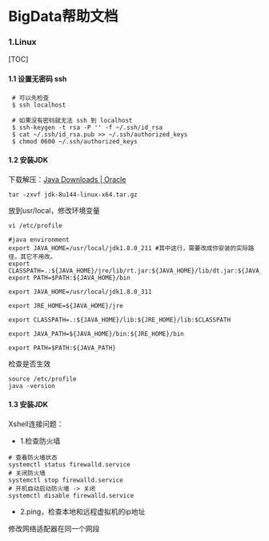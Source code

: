 # BigData帮助文档

### 1.Linux

[TOC]

#### 1.1 设置无密码 ssh

```shell
 # 可以先检查
 $ ssh localhost

 # 如果没有密码就无法 ssh 到 localhost
 $ ssh-keygen -t rsa -P '' -f ~/.ssh/id_rsa
 $ cat ~/.ssh/id_rsa.pub >> ~/.ssh/authorized_keys
 $ chmod 0600 ~/.ssh/authorized_keys
```

#### 1.2 安装JDK

下载解压：[Java Downloads | Oracle](https://www.oracle.com/java/technologies/downloads/)

```she
tar -zxvf jdk-8u144-linux-x64.tar.gz
```

放到usr/local，修改环境变量

```shell
vi /etc/profile
```

```shell
#java environment
export JAVA_HOME=/usr/local/jdk1.8.0_211 #其中这行，需要改成你安装的实际路径，其它不用改。
export CLASSPATH=.:${JAVA_HOME}/jre/lib/rt.jar:${JAVA_HOME}/lib/dt.jar:${JAVA_HOME}/lib/tools.jar
export PATH=$PATH:${JAVA_HOME}/bin

export JAVA_HOME=/usr/local/jdk1.8.0_311

export JRE_HOME=${JAVA_HOME}/jre

export CLASSPATH=.:${JAVA_HOME}/lib:${JRE_HOME}/lib:$CLASSPATH

export JAVA_PATH=${JAVA_HOME}/bin:${JRE_HOME}/bin

export PATH=$PATH:${JAVA_PATH}
```

检查是否生效

```shell
source /etc/profile
java -version
```

#### 1.3 安装JDK

Xshell连接问题：

* 1.检查防火墙

```shell
# 查看防火墙状态
systemctl status firewalld.service
# 关闭防火墙
systemctl stop firewalld.service
# 开机自动启动防火墙 -> 关闭
systemctl disable firewalld.service 
```

* 2.ping，检查本地和远程虚拟机的ip地址

修改网络适配器在同一个网段
